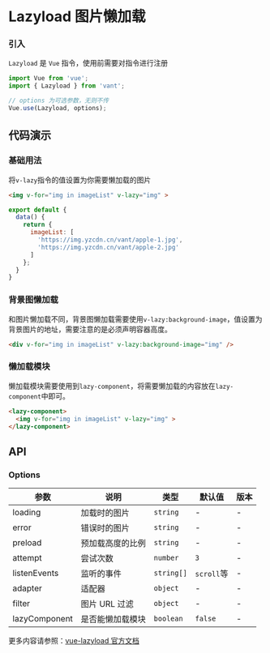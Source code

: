 # Lazyload 图片懒加载

### 引入

`Lazyload` 是 `Vue` 指令，使用前需要对指令进行注册

```js
import Vue from 'vue';
import { Lazyload } from 'vant';

// options 为可选参数，无则不传
Vue.use(Lazyload, options);
```

## 代码演示

### 基础用法

将`v-lazy`指令的值设置为你需要懒加载的图片

```html
<img v-for="img in imageList" v-lazy="img" >
```

```javascript
export default {
  data() {
    return {
      imageList: [
        'https://img.yzcdn.cn/vant/apple-1.jpg',
        'https://img.yzcdn.cn/vant/apple-2.jpg'
      ]
    };
  }
}
```

### 背景图懒加载

和图片懒加载不同，背景图懒加载需要使用`v-lazy:background-image`，值设置为背景图片的地址，需要注意的是必须声明容器高度。

```html
<div v-for="img in imageList" v-lazy:background-image="img" />
```

### 懒加载模块

懒加载模块需要使用到`lazy-component`，将需要懒加载的内容放在`lazy-component`中即可。

```html
<lazy-component>
  <img v-for="img in imageList" v-lazy="img" >
</lazy-component>
```

## API

### Options

| 参数 | 说明 | 类型 | 默认值 | 版本 |
|------|------|------|------|------|
| loading | 加载时的图片 | `string` | - | - |
| error | 错误时的图片 | `string` | - | - |
| preload | 预加载高度的比例 | `string` | - | - |
| attempt | 尝试次数 | `number` | `3` | - |
| listenEvents | 监听的事件 | `string[]` | `scroll`等 | - |
| adapter | 适配器 | `object` | - | - |
| filter | 图片 URL 过滤 | `object` | - | - |
| lazyComponent | 是否能懒加载模块 | `boolean` | `false` | - |

更多内容请参照：[vue-lazyload 官方文档](https://github.com/hilongjw/vue-lazyload)
